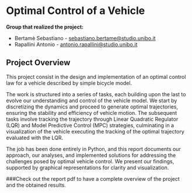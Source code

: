 # Optimal Control of a Vehicle

**Group that realized the project:**
- Bertamè Sebastiano - sebastiano.bertame@studio.unibo.it
- Rapallini Antonio - antonio.rapallini@studio.unibo.it

## Project Overview

This project consist in the design and implementation of an optimal control law for a vehicle described by simple bicycle model. 

The work is structured into a series of tasks, each building upon the last to evolve our understanding and control of the vehicle model. We start by discretizing the dynamics and proceed to generate optimal trajectories, ensuring the stability and efficiency of vehicle motion. The subsequent tasks involve tracking the trajectory through Linear Quadratic Regulator (LQR) and Model Predictive Control (MPC) strategies, culminating in a visualization of the vehicle executing the tracking of the optimal trajectory evaluated with the LQR.

The job has been done entirely in Python, and this report documents our approach, our analyses, and implemented solutions for addressing the challenges posed by optimal vehicle control. We present our findings, supported by graphical representations for clarity and visualization.

###Check out the report pdf to have a complete overview of the project and the obtained results.

